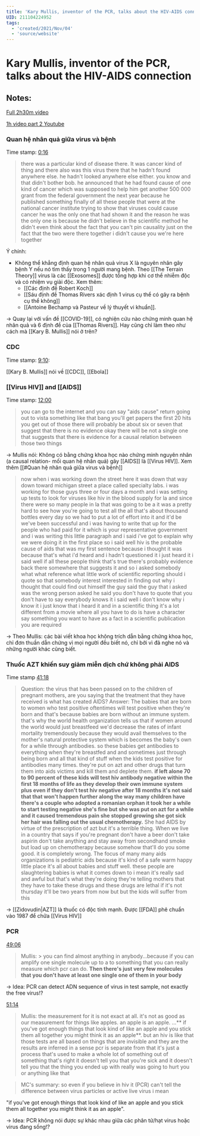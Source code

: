 ```yaml
---
title: 'Kary Mullis, inventor of the PCR, talks about the HIV-AIDS connection'
UID: 211104224952
tags:
  - 'created/2021/Nov/04'
  - 'source/website'
---
```

# Kary Mullis, inventor of the PCR, talks about the HIV-AIDS connection

## Notes:
[Full 2h30m video](https://www.bitchute.com/video/n0bGKH57vdH9/)

[1h video part 2 Youtube](https://www.youtube.com/watch?app=desktop&v=9vuxibKj4z8)

### Quan hệ nhân quả giữa virus và bệnh
Time stamp: [0:16](https://youtu.be/9vuxibKj4z8?t=16)

> there was a particular kind of disease there. It was cancer kind of thing and there also was this virus there that he hadn't found anywhere else. he hadn't looked anywhere else either. 
you know and that didn't bother bob.
he announced that he had found cause of one kind of cancer which was supposed to help him get another 500 000 grant from the federal government the next year because he published something finally of all these people that were at the national cancer institute trying to show that viruses could cause cancer he was the only one that had shown it and the reason he was the only one is because he didn't believe in the scientific method he didn't even think about the fact that you can't pin causality just on the fact that the two were there together i didn't cause you we're here together

Ý chính:
- Không thể khẳng định quan hệ nhân quả virus X là nguyên nhân gây bệnh Y nếu nó tìm thấy trong 1 người mang bệnh. Theo [[The Terrain Theory]] virus là các [[Exosomes]] được tổng hợp khi cơ thể nhiễm độc và có nhiệm vụ giải độc. Xem thêm:
	-  [[Các định đề Robert Koch]]
	-  [[Sáu định đề Thomas Rivers xác định 1 virus cụ thể có gây ra bệnh cụ thể không]]
	-  [[Antoine Bechamp và Pasteur về lý thuyết vi khuẩn]]. 

-> Quay lại với vấn đề [[COVID-19]], có nghiện cứu nào chứng minh quan hệ nhân quả và 6 định đề của [[Thomas Rivers]]. Hay cũng chỉ làm theo như cách mà [[Kary B. Mullis]] nói ở trên?

### CDC
Time stamp: [9:10](https://youtu.be/9vuxibKj4z8?t=550): 

[[Kary B. Mullis]] nói về [[CDC]], [[Ebola]]

### [[Virus HIV]] and [[AIDS]]
Time stamp: [12:00](https://youtu.be/9vuxibKj4z8?t=722)

> you can go to the internet and you can say "aids cause" return going out to vista something like that bang you'll get papers the first 20 hits you get out of those there will probably be about six or seven that suggest that there is no evidence okay there will be not a single one that suggests that there is evidence for a causal relation between those two things 

-> Mullis nói: Không có bằng chứng khoa học nào chứng minh nguyên nhân (a causal relation- mối quan hệ nhân quả) gây [[AIDS]] là [[Virus HIV]]. Xem thêm [[#Quan hệ nhân quả giữa virus và bệnh]]

> now when i was working down the street here it was down that way down toward michigan street a place called specialty labs.
i was working for those guys three or four days a month and i was setting up tests to look for viruses like hiv in the blood supply for la and since there were so many people in la that was going to be a it was a pretty hard to see how you're going to test all the all that's about thousand bottles every day so we had to put a lot of effort into it and it'd be we've been successful and i was having to write that up for the people who had paid for it which is your representative government and i was writing this little paragraph and i said i've got to explain why we were doing it in the first place so i said well hiv is the probable cause of aids that was my first sentence because i thought it was because that's what i'd heard and i hadn't questioned it i just heard it i said well if all these people think that's true there's probably evidence back there somewhere that suggests it and so i asked somebody what what reference what little work of scientific reporting should i quote so that somebody interest interested in finding out why i thought that could find out himself the guy said the guy that i asked was the wrong person asked he said you don't have to quote that you don't have to say everybody knows it i said well i don't know why i know it i just know that i heard it and in a scientific thing it's a lot different from a movie where all you have to do is have a character say something you want to have as a fact in a scientific publication you are required

-> Theo Mullis: các bài viết khoa học không trích dẫn bằng chứng khoa học, chỉ đơn thuần dẫn chứng vì mọi người đều biết nó, chỉ bởi vì đã nghe nó và những người khác cũng biết.

### Thuốc AZT khiến suy giảm miễn dịch chứ không phải AIDS
Time stamp [41:18](https://youtu.be/9vuxibKj4z8?t=2478)

> Question: the virus that has been passed on to the children of pregnant mothers, are you saying that the treatment that they have received is what has created AIDS?
> Answer: The babies that are born to women who test positive oftentimes will test positive when they're born and that's because babies are born without an immune system. 
that's why the world health organization tells us that if women around the world would just breastfeed 
we'd decrease the rates of infant mortality tremendously because they would avail themselves to the mother's natural protective system which is becomes the baby's own for a while through antibodies.
so these babies get antibodies to everything when they're breastfed and and sometimes just through being born and all that kind of stuff when the kids test positive for antibodies many times.
they're put on azt and other drugs that turn them into aids victims and kill them and deplete them.
**if left alone 70 to 90 percent of these kids will test hiv antibody negative within the first 18 months of life as they develop their own immune system plus even if they don't test hiv negative after 18 months it's not said that that won't happen further along the way many children have there's a couple who adopted a romanian orphan it took her a while to start testing negative she's fine but she was put on azt for a while and it caused tremendous pain she stopped growing she got sick her hair was falling out the usual chemotherapy.**
She had AIDS by virtue of the prescription of azt but it's a terrible thing. 
When we live in a country that says if you're pregnant don't have a beer don't take aspirin don't take anything and stay away from secondhand smoke but load up on chemotherapy because somehow that'll do you some good. it is completely wrong. 
The focus of many many aids organizations is pediatric aids because it's kind of a safe warm happy little place it's all about babies and stuff well. these people are slaughtering babies is what it comes down to i mean it's really sad and awful but that's what they're doing they're telling mothers that they have to take these drugs and these drugs are lethal if it's not thursday it'll be two years from now but but the kids will suffer from this

-> [[Zidovudin|AZT]] là thuốc có độc tính mạnh. Được [[FDA]] phê chuẩn vào 1987 để chữa [[Virus HIV]]

### PCR
[49:06](https://youtu.be/9vuxibKj4z8?t=2946)
> Mullis: > you can find almost anything in anybody...because if you can amplify one single molecule up to a to something that you can really measure which pcr can do. **Then there's just very few molecules that you don't have at least one single one of them in your body**

-> Idea: PCR can detect ADN sequence of virus in test sample, not exactly the free virus!? 

[51:14](https://youtu.be/9vuxibKj4z8?t=3074)
> Mullis: the measurement for it is not exact at all. it's not as good as our measurement for things like apples. an apple is an apple. ...** if you've got enough things that look kind of like an apple and you stick them all together you might think it as an apple**. but an hiv is like that those tests are all based on things that are invisible and they are the results are inferred in a sense pcr is separate from that it's just a process that's used to make a whole lot of something out of something that's right
it doesn't tell you that you're sick and it doesn't tell you that the thing you ended up with really was going to hurt you or anything like that

> MC's summary: so even if you believe in hiv it (PCR) can't tell the difference between virus particles or active live virus i mean 

"if you've got enough things that look kind of like an apple and you stick them all together you might think it as an apple".

-> Idea: PCR không nói được sự khác nhau giữa các phân tử/hạt virus hoặc virus đang sống!?

